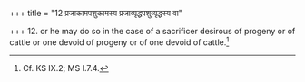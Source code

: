 +++
title = "12 प्रजाकामपशुकामस्य प्रजाव्यृद्धपशुव्यृद्धस्य वा"

+++
12. or he may do so in the case of a sacrificer desirous of progeny or of cattle or one devoid of progeny or of one devoid of cattle.[^1]   

[^1]: Cf. KS IX.2; MS I.7.4.  
